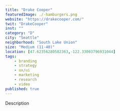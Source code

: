```yaml
---
title: "Drake Cooper"
featuredImage: ./-hamburgers.png
website: "https://drakecooper.com/"
twit: "DrakeCooper"
inst: ""
category: "D"
city: "Seattle"
neighborhood: "South Lake Union"
size: "Medium (11-40)"
location: [47.62356280582363,-122.33003796931044]
tags:
    - branding
    - strategy
    - ux/ui
    - marketing
    - research
    - video
published: true
---
```


Description
